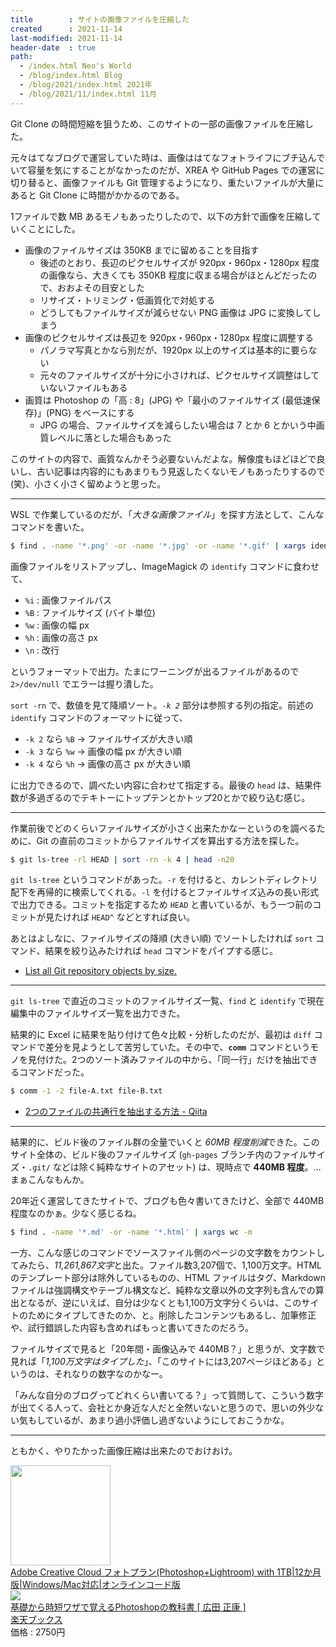 ```yaml
---
title        : サイトの画像ファイルを圧縮した
created      : 2021-11-14
last-modified: 2021-11-14
header-date  : true
path:
  - /index.html Neo's World
  - /blog/index.html Blog
  - /blog/2021/index.html 2021年
  - /blog/2021/11/index.html 11月
---
```


Git Clone の時間短縮を狙うため、このサイトの一部の画像ファイルを圧縮した。

元々はてなブログで運営していた時は、画像ははてなフォトライフにブチ込んでいて容量を気にすることがなかったのだが、XREA や GitHub Pages での運営に切り替ると、画像ファイルも Git 管理するようになり、重たいファイルが大量にあると Git Clone に時間がかかるのである。

1ファイルで数 MB あるモノもあったりしたので、以下の方針で画像を圧縮していくことにした。

- 画像のファイルサイズは 350KB までに留めることを目指す
  - 後述のとおり、長辺のピクセルサイズが 920px・960px・1280px 程度の画像なら、大きくても 350KB 程度に収まる場合がほとんどだったので、おおよその目安とした
  - リサイズ・トリミング・低画質化で対処する
  - どうしてもファイルサイズが減らせない PNG 画像は JPG に変換してしまう
- 画像のピクセルサイズは長辺を 920px・960px・1280px 程度に調整する
  - パノラマ写真とかなら別だが、1920px 以上のサイズは基本的に要らない
  - 元々のファイルサイズが十分に小さければ、ピクセルサイズ調整はしていないファイルもある
- 画質は Photoshop の「高 : 8」(JPG) や「最小のファイルサイズ (最低速保存)」(PNG) をベースにする
  - JPG の場合、ファイルサイズを減らしたい場合は 7 とか 6 とかいう中画質レベルに落とした場合もあった

このサイトの内容で、画質なんかそう必要ないんだよな。解像度もほどほどで良いし、古い記事は内容的にもあまりもう見返したくないモノもあったりするので (笑)、小さく小さく留めようと思った。

-----

WSL で作業しているのだが、「*大きな画像ファイル*」を探す方法として、こんなコマンドを書いた。

```bash
$ find . -name '*.png' -or -name '*.jpg' -or -name '*.gif' | xargs identify -format '%i %B %w %h\n' 2>/dev/null | sort -rn -k 2 | head -n20
```

画像ファイルをリストアップし、ImageMagick の `identify` コマンドに食わせて、

- `%i` : 画像ファイルパス
- `%B` : ファイルサイズ (バイト単位)
- `%w` : 画像の幅 px
- `%h` : 画像の高さ px
- `\n` : 改行

というフォーマットで出力。たまにワーニングが出るファイルがあるので `2>/dev/null` でエラーは握り潰した。

`sort -rn` で、数値を見て降順ソート。*`-k 2`* 部分は参照する列の指定。前述の `identify` コマンドのフォーマットに従って、

- `-k 2` なら `%B` → ファイルサイズが大きい順
- `-k 3` なら `%w` → 画像の幅 px が大きい順
- `-k 4` なら `%h` → 画像の高さ px が大きい順

に出力できるので、調べたい内容に合わせて指定する。最後の `head` は、結果件数が多過ぎるのでテキトーにトップテンとかトップ20とかで絞り込む感じ。

-----

作業前後でどのくらいファイルサイズが小さく出来たかなーというのを調べるために、Git の直前のコミットからファイルサイズを算出する方法を探した。

```bash
$ git ls-tree -rl HEAD | sort -rn -k 4 | head -n20
```

`git ls-tree` というコマンドがあった。`-r` を付けると、カレントディレクトリ配下を再帰的に検索してくれる。`-l` を付けるとファイルサイズ込みの長い形式で出力できる。コミットを指定するため `HEAD` と書いているが、もう一つ前のコミットが見たければ `HEAD^` などとすれば良い。

あとはよしなに、ファイルサイズの降順 (大きい順) でソートしたければ `sort` コマンド、結果を絞り込みたければ `head` コマンドをパイプする感じ。

- [List all Git repository objects by size.](https://gist.github.com/magnetikonline/dd5837d597722c9c2d5dfa16d8efe5b9)

-----

`git ls-tree` で直近のコミットのファイルサイズ一覧、`find` と `identify` で現在編集中のファイルサイズ一覧を出力できた。

結果的に Excel に結果を貼り付けて色々比較・分析したのだが、最初は `diff` コマンドで差分を見ようとして苦労していた。その中で、**`comm`** コマンドというモノを見付けた。2つのソート済みファイルの中から、「同一行」だけを抽出できるコマンドだった。

```bash
$ comm -1 -2 file-A.txt file-B.txt
```

- [2つのファイルの共通行を抽出する方法 - Qiita](https://qiita.com/mekagazira/items/1a1791a42e435cefd5f6)

-----

結果的に、ビルド後のファイル群の全量でいくと *60MB 程度削減*できた。このサイト全体の、ビルド後のファイルサイズ (`gh-pages` ブランチ内のファイルサイズ・`.git/` などは除く純粋なサイトのアセット) は、現時点で **440MB 程度**。…まぁこんなもんか。

20年近く運営してきたサイトで、ブログも色々書いてきたけど、全部で 440MB 程度なのかぁ。少なく感じるね。

```bash
$ find . -name '*.md' -or -name '*.html' | xargs wc -m
```

一方、こんな感じのコマンドでソースファイル側のページの文字数をカウントしてみたら、*11,261,867文字*と出た。ファイル数3,207個で、1,100万文字。HTML のテンプレート部分は除外しているものの、HTML ファイルはタグ、Markdown ファイルは強調構文やテーブル構文など、純粋な文章以外の文字列も含んでの算出となるが、逆にいえば、自分は少なくとも1,100万文字分くらいは、このサイトのためにタイプしてきたのか、と。削除したコンテンツもあるし、加筆修正や、試行錯誤した内容も含めればもっと書いてきたのだろう。

ファイルサイズで見ると「20年間・画像込みで 440MB？」と思うが、文字数で見れば「*1,100万文字はタイプした*」、「このサイトには3,207ページほどある」というのは、それなりの数字なのかなー。

「みんな自分のブログってどれくらい書いてる？」って質問して、こういう数字が出てくる人って、会社とか身近な人だと全然いないと思うので、思いの外少ない気もしているが、あまり過小評価し過ぎないようにしておこうかな。

-----

ともかく、やりたかった画像圧縮は出来たのでおけおけ。

<div class="ad-amazon">
  <div class="ad-amazon-image">
    <a href="https://www.amazon.co.jp/dp/B07CPZQNG2?tag=neos21-22&amp;linkCode=osi&amp;th=1&amp;psc=1">
      <img src="https://m.media-amazon.com/images/I/41Sw7j92qPL._SL160_.jpg" width="160" height="160">
    </a>
  </div>
  <div class="ad-amazon-info">
    <div class="ad-amazon-title">
      <a href="https://www.amazon.co.jp/dp/B07CPZQNG2?tag=neos21-22&amp;linkCode=osi&amp;th=1&amp;psc=1">Adobe Creative Cloud フォトプラン(Photoshop+Lightroom) with 1TB|12か月版|Windows/Mac対応|オンラインコード版</a>
    </div>
  </div>
</div>

<div class="ad-rakuten">
  <div class="ad-rakuten-image">
    <a href="https://hb.afl.rakuten.co.jp/hgc/g00q0722.waxyc9ff.g00q0722.waxyd017/?pc=https%3A%2F%2Fitem.rakuten.co.jp%2Fbook%2F16803973%2F&amp;m=http%3A%2F%2Fm.rakuten.co.jp%2Fbook%2Fi%2F20405002%2F">
      <img src="https://thumbnail.image.rakuten.co.jp/@0_mall/book/cabinet/5330/9784768315330_1_3.jpg?_ex=128x128">
    </a>
  </div>
  <div class="ad-rakuten-info">
    <div class="ad-rakuten-title">
      <a href="https://hb.afl.rakuten.co.jp/hgc/g00q0722.waxyc9ff.g00q0722.waxyd017/?pc=https%3A%2F%2Fitem.rakuten.co.jp%2Fbook%2F16803973%2F&amp;m=http%3A%2F%2Fm.rakuten.co.jp%2Fbook%2Fi%2F20405002%2F">基礎から時短ワザで覚えるPhotoshopの教科書 [ 広田 正康 ]</a>
    </div>
    <div class="ad-rakuten-shop">
      <a href="https://hb.afl.rakuten.co.jp/hgc/g00q0722.waxyc9ff.g00q0722.waxyd017/?pc=https%3A%2F%2Fwww.rakuten.co.jp%2Fbook%2F&amp;m=http%3A%2F%2Fm.rakuten.co.jp%2Fbook%2F">楽天ブックス</a>
    </div>
    <div class="ad-rakuten-price">価格 : 2750円</div>
  </div>
</div>
